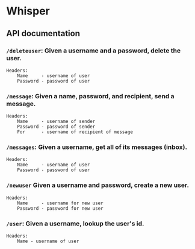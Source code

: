# Whisper

## API documentation

### `/deleteuser`: Given a username and a password, delete the user.
    Headers:
        Name     - username of user
        Password - password of user

### `/message`: Given a name, password, and recipient, send a message.
    Headers:
        Name     - username of sender
        Password - password of sender
        For      - username of recipient of message

### `/messages`: Given a username, get all of its messages (inbox).
    Headers:
        Name     - username of user
        Password - password of user

### `/newuser` Given a username and password, create a new user.
    Headers:
        Name     - username for new user
        Password - password for new user

### `/user`: Given a username, lookup the user's id.
    Headers:
        Name - username of user
